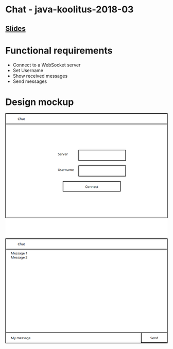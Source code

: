 # Chat - java-koolitus-2018-03

## [Slides](https://docs.google.com/presentation/d/1H6YomHyr1pjewo9_hqRrW9N9wTEeEfnZHXMAemM8Qt8/edit?usp=sharing)

# Functional requirements
* Connect to a WebSocket server
* Set Username
* Show received messages
* Send messages

# Design mockup
![GUI mockup](gui.png)
